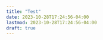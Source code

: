 ```yaml
---
title: "Test"
date: 2023-10-28T17:24:56-04:00
lastmod: 2023-10-28T17:24:56-04:00
draft: true
---
```


